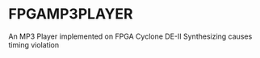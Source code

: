 # FPGAMP3PLAYER
An MP3 Player implemented on FPGA Cyclone DE-II
Synthesizing causes timing violation
